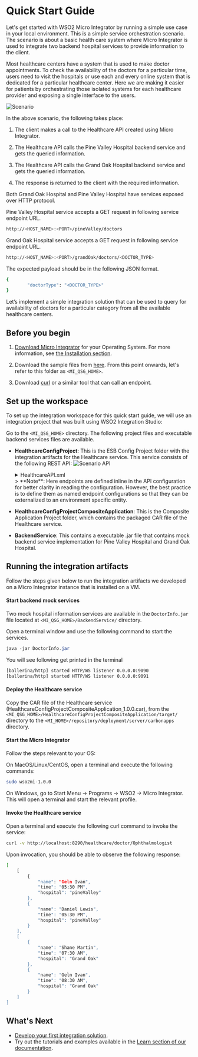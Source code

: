 # Quick Start Guide

Let's get started with WSO2 Micro Integrator by running a simple use case in your local environment. This is a simple service orchestration scenario. The scenario is about a basic health care system where Micro Integrator is used to integrate two backend hospital services to provide information to the client.

Most healthcare centers have a system that is used to make doctor appointments. To check the availability of the doctors for a particular time, users need to visit the hospitals or use each and every online system that is dedicated for a particular healthcare center. Here we are making it easier for patients by orchestrating those isolated systems for each healthcare provider and exposing a single interface to the users.

![Scenario](../../assets/img/quick-start-guide/MI-quick-start-guide.png)

In the above scenario, the following takes place:

1. The client makes a call to the Healthcare API created using Micro Integrator.

2. The Healthcare API calls the Pine Valley Hospital backend service and gets the queried information.

3. The Healthcare API calls the Grand Oak Hospital backend service and gets the queried information.

4. The response is returned to the client with the required information.

Both Grand Oak Hospital and Pine Valley Hospital have services exposed over HTTP protocol.

Pine Valley Hospital service accepts a GET request in following service endpoint URL.

```bash
http://<HOST_NAME>:<PORT>/pineValley/doctors
```

Grand Oak Hospital service accepts a GET request in following service endpoint URL.

```bash
http://<HOST_NAME>:<PORT>/grandOak/doctors/<DOCTOR_TYPE>
```

The expected payload should be in the following JSON format.

```bash
{
        "doctorType": "<DOCTOR_TYPE>"
}
```

Let’s implement a simple integration solution that can be used to query for availability of doctors for a particular category from all the available healthcare centers.

## Before you begin

1. [Download Micro Integrator](https://www.wso2.com/integration/micro-integrator) for your Operating System. For more information, see [the Installation section](../../setup/installation/install_in_vm/).
   
2. Download the sample files from [here](https://github.com/wso2/docs-ei/blob/7.0.0/en/micro-integrator/docs/assets/attach/quick-start-guide/MI_QSG_HOME.zip). From this point onwards, let's refer to this folder as `<MI_QSG_HOME>`.

3. Download [curl](https://curl.haxx.se/) or a similar tool that can call an endpoint.

## Set up the workspace

To set up the integration workspace for this quick start guide, we will use an integration project that was built using WSO2 Integration Studio:

Go to the `<MI_QSG_HOME>` directory. The following project files and executable backend services files are available.

- **HealthcareConfigProject**: This is the ESB Config Project folder with the integration artifacts for the Healthcare service. This service consists of the following REST API:
  ![Scenario API](../../assets/img/quick-start-guide/qsg-api.png)
  <details>
            <summary>HealthcareAPI.xml</summary>
	    ```xml
            <?xml version="1.0" encoding="UTF-8"?>
            <api context="/healthcare" name="HealthcareAPI" xmlns="http://ws.apache.org/ns/synapse">
                <resource methods="GET" uri-template="/doctor/{doctorType}">
                    <inSequence>
                        <!-- Invoke Grand Oak service with a GET request -->
                        <!-- Construct the payload required for Pine Valley service -->
                        <clone>
                            <target>
                                <sequence>
                                    <call>
                                        <endpoint>
                                            <http method="get" uri-template="http://localhost:9090/grandOak/doctors/{uri.var.doctorType}"/>
                                         </endpoint>
                                    </call>
                                </sequence>
                            </target>
                            <target>
                                <sequence>
                                    <payloadFactory media-type="json">
                                        <format>{
                                                  "doctorType": "$1"
                                                }
                                        </format>
                                        <args>
                                            <arg evaluator="xml" expression="$ctx:uri.var.doctorType"/>
                                        </args>
                                    </payloadFactory>
                                    <!--  Invoke the Pine Valley service with a POST request -->
                                    <call>
                                        <endpoint>
                                            <http method="post" uri-template="http://localhost:9091/pineValley/doctors"/>
                                        </endpoint>
                                    </call>
                                </sequence>
                            </target>
                        </clone>
                        <aggregate>
                            <onComplete expression="json-eval($.doctors.doctor)">
                                <respond/>
                            </onComplete>
                        </aggregate>
                    </inSequence>
                 </resource>
            </api>
	    ```    
  </details>
  > **Note**: Here endpoints are defined inline in the API configuration for better clarity in reading the configuration. However, the best practice is to define them as named endpoint configurations so that they can be externalized to an environment specific entity.

- **HealthcareConfigProjectCompositeApplication**: This is the Composite Application Project folder, which contains the packaged CAR file of the Healthcare service.

- **BackendService**: This contains a executable .jar file that contains mock backend service implementation for Pine Valley Hospital and Grand Oak Hospital.

## Running the integration artifacts

Follow the steps given below to run the integration artifacts we developed on a Micro Integrator instance that is installed on a VM.

#### Start backend mock services

Two mock hospital information services are available in the `DoctorInfo.jar` file located at `<MI_QSG_HOME>/BackendService/` directory. 

Open a terminal window and use the following command to start the services.

```java
java -jar DoctorInfo.jar
```

You will see following get printed in the terminal

```bash
[ballerina/http] started HTTP/WS listener 0.0.0.0:9090
[ballerina/http] started HTTP/WS listener 0.0.0.0:9091
```

#### Deploy the Healthcare service

Copy the CAR file of the Healthcare service (HealthcareConfigProjectCompositeApplication_1.0.0.car), from the `<MI_QSG_HOME>/HealthcareConfigProjectCompositeApplication/target/` directory to the `<MI_HOME>/repository/deployment/server/carbonapps` directory.

#### Start the Micro Integrator

Follow the steps relevant to your OS:

On MacOS/Linux/CentOS, open a terminal and execute the following commands:

```bash
sudo wso2mi-1.0.0
```

On Windows, go to Start Menu -> Programs -> WSO2 -> Micro Integrator. This will open a terminal and start the relevant profile.

#### Invoke the Healthcare service

Open a terminal and execute the following curl command to invoke the service:

```bash
curl -v http://localhost:8290/healthcare/doctor/Ophthalmologist
```

Upon invocation, you should be able to observe the following response:

```bash
[
    [
        {
            "name": "Geln Ivan",
            "time": "05:30 PM",
            "hospital": "pineValley"
        },
        {
            "name": "Daniel Lewis",
            "time": "05:30 PM",
            "hospital": "pineValley"
        }
    ],
    [
        {
            "name": "Shane Martin",
            "time": "07:30 AM",
            "hospital": "Grand Oak"
        },
        {
            "name": "Geln Ivan",
            "time": "08:30 AM",
            "hospital": "Grand Oak"
        }
    ]
]
```

## What's Next

- [Develop your first integration solution](../../develop/integration-development-kickstart/).
- Try out the tutorials and examples available in the [Learn section of our documentation](../../use-cases/integration-use-cases/).
